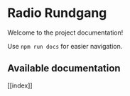 # Radio Rundgang

Welcome to the project documentation!

Use `npm run docs` for easier navigation.

## Available documentation

[[index]]
